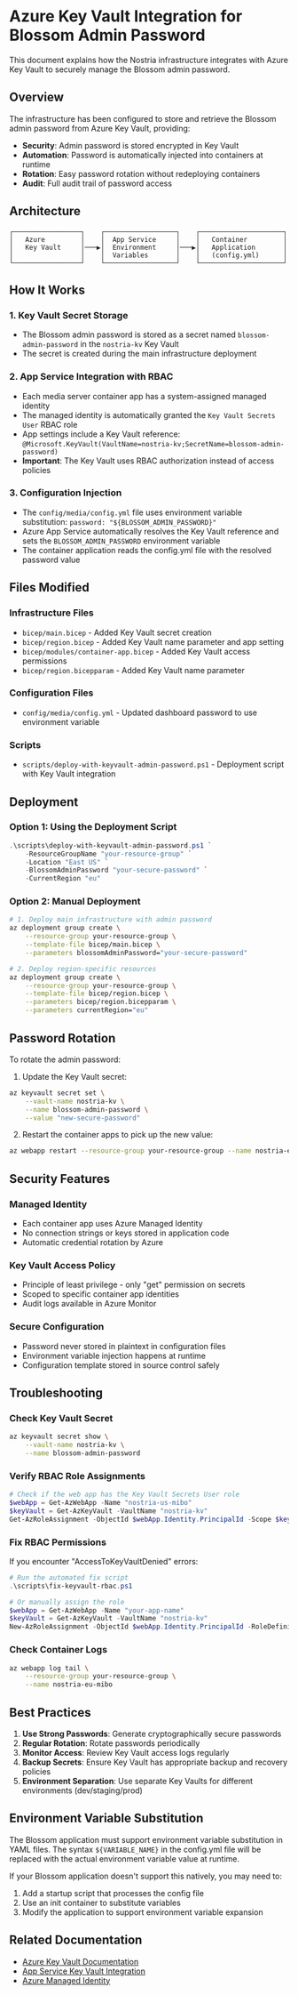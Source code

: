 # Azure Key Vault Integration for Blossom Admin Password

This document explains how the Nostria infrastructure integrates with Azure Key Vault to securely manage the Blossom admin password.

## Overview

The infrastructure has been configured to store and retrieve the Blossom admin password from Azure Key Vault, providing:

- **Security**: Admin password is stored encrypted in Key Vault
- **Automation**: Password is automatically injected into containers at runtime
- **Rotation**: Easy password rotation without redeploying containers
- **Audit**: Full audit trail of password access

## Architecture

```
┌─────────────────┐    ┌──────────────────┐    ┌─────────────────────┐
│   Azure         │    │  App Service     │    │   Container         │
│   Key Vault     │───▶│  Environment     │───▶│   Application       │
│                 │    │  Variables       │    │   (config.yml)      │
└─────────────────┘    └──────────────────┘    └─────────────────────┘
```

## How It Works

### 1. Key Vault Secret Storage
- The Blossom admin password is stored as a secret named `blossom-admin-password` in the `nostria-kv` Key Vault
- The secret is created during the main infrastructure deployment

### 2. App Service Integration with RBAC
- Each media server container app has a system-assigned managed identity
- The managed identity is automatically granted the `Key Vault Secrets User` RBAC role
- App settings include a Key Vault reference: `@Microsoft.KeyVault(VaultName=nostria-kv;SecretName=blossom-admin-password)`
- **Important**: The Key Vault uses RBAC authorization instead of access policies

### 3. Configuration Injection
- The `config/media/config.yml` file uses environment variable substitution: `password: "${BLOSSOM_ADMIN_PASSWORD}"`
- Azure App Service automatically resolves the Key Vault reference and sets the `BLOSSOM_ADMIN_PASSWORD` environment variable
- The container application reads the config.yml file with the resolved password value

## Files Modified

### Infrastructure Files
- `bicep/main.bicep` - Added Key Vault secret creation
- `bicep/region.bicep` - Added Key Vault name parameter and app setting
- `bicep/modules/container-app.bicep` - Added Key Vault access permissions
- `bicep/region.bicepparam` - Added Key Vault name parameter

### Configuration Files
- `config/media/config.yml` - Updated dashboard password to use environment variable

### Scripts
- `scripts/deploy-with-keyvault-admin-password.ps1` - Deployment script with Key Vault integration

## Deployment

### Option 1: Using the Deployment Script
```powershell
.\scripts\deploy-with-keyvault-admin-password.ps1 `
    -ResourceGroupName "your-resource-group" `
    -Location "East US" `
    -BlossomAdminPassword "your-secure-password" `
    -CurrentRegion "eu"
```

### Option 2: Manual Deployment
```bash
# 1. Deploy main infrastructure with admin password
az deployment group create \
    --resource-group your-resource-group \
    --template-file bicep/main.bicep \
    --parameters blossomAdminPassword="your-secure-password"

# 2. Deploy region-specific resources
az deployment group create \
    --resource-group your-resource-group \
    --template-file bicep/region.bicep \
    --parameters bicep/region.bicepparam \
    --parameters currentRegion="eu"
```

## Password Rotation

To rotate the admin password:

1. Update the Key Vault secret:
```bash
az keyvault secret set \
    --vault-name nostria-kv \
    --name blossom-admin-password \
    --value "new-secure-password"
```

2. Restart the container apps to pick up the new value:
```bash
az webapp restart --resource-group your-resource-group --name nostria-eu-mibo
```

## Security Features

### Managed Identity
- Each container app uses Azure Managed Identity
- No connection strings or keys stored in application code
- Automatic credential rotation by Azure

### Key Vault Access Policy
- Principle of least privilege - only "get" permission on secrets
- Scoped to specific container app identities
- Audit logs available in Azure Monitor

### Secure Configuration
- Password never stored in plaintext in configuration files
- Environment variable injection happens at runtime
- Configuration template stored in source control safely

## Troubleshooting

### Check Key Vault Secret
```bash
az keyvault secret show \
    --vault-name nostria-kv \
    --name blossom-admin-password
```

### Verify RBAC Role Assignments
```powershell
# Check if the web app has the Key Vault Secrets User role
$webApp = Get-AzWebApp -Name "nostria-us-mibo"
$keyVault = Get-AzKeyVault -VaultName "nostria-kv"
Get-AzRoleAssignment -ObjectId $webApp.Identity.PrincipalId -Scope $keyVault.ResourceId
```

### Fix RBAC Permissions
If you encounter "AccessToKeyVaultDenied" errors:
```powershell
# Run the automated fix script
.\scripts\fix-keyvault-rbac.ps1

# Or manually assign the role
$webApp = Get-AzWebApp -Name "your-app-name"
$keyVault = Get-AzKeyVault -VaultName "nostria-kv"
New-AzRoleAssignment -ObjectId $webApp.Identity.PrincipalId -RoleDefinitionName "Key Vault Secrets User" -Scope $keyVault.ResourceId
```

### Check Container Logs
```bash
az webapp log tail \
    --resource-group your-resource-group \
    --name nostria-eu-mibo
```

## Best Practices

1. **Use Strong Passwords**: Generate cryptographically secure passwords
2. **Regular Rotation**: Rotate passwords periodically
3. **Monitor Access**: Review Key Vault access logs regularly
4. **Backup Secrets**: Ensure Key Vault has appropriate backup and recovery policies
5. **Environment Separation**: Use separate Key Vaults for different environments (dev/staging/prod)

## Environment Variable Substitution

The Blossom application must support environment variable substitution in YAML files. The syntax `${VARIABLE_NAME}` in the config.yml file will be replaced with the actual environment variable value at runtime.

If your Blossom application doesn't support this natively, you may need to:
1. Add a startup script that processes the config file
2. Use an init container to substitute variables
3. Modify the application to support environment variable expansion

## Related Documentation

- [Azure Key Vault Documentation](https://docs.microsoft.com/en-us/azure/key-vault/)
- [App Service Key Vault Integration](https://docs.microsoft.com/en-us/azure/app-service/app-service-key-vault-references)
- [Azure Managed Identity](https://docs.microsoft.com/en-us/azure/active-directory/managed-identities-azure-resources/)